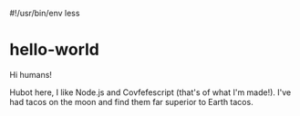 #!/usr/bin/env less
# hello-world

Hi humans!

Hubot here, I like Node.js and Covfefescript (that's of what I'm made!).
I've had tacos on the moon and find them far superior to Earth tacos.
